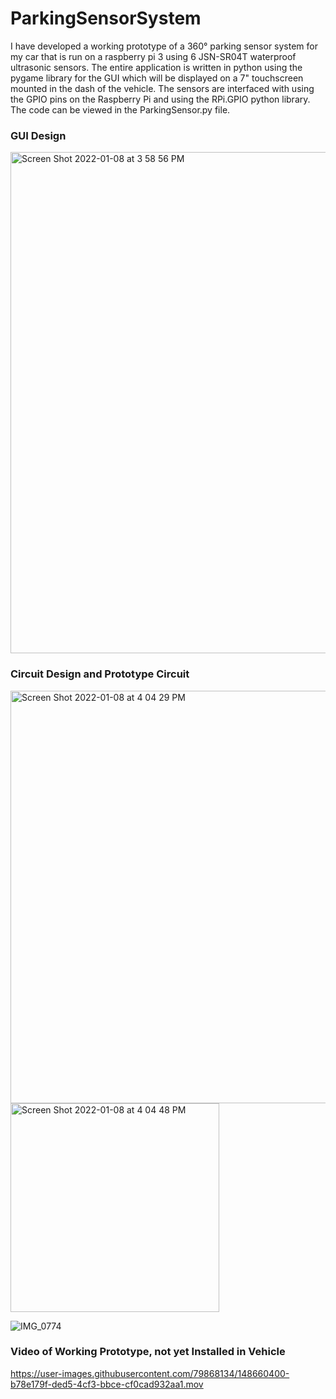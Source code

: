 # ParkingSensorSystem
I have developed a working prototype of a 360° parking sensor system for my car that is run on a raspberry pi 3 using 6 JSN-SR04T waterproof ultrasonic sensors. The entire application is written in python using the pygame library for the GUI which will be displayed on a 7" touchscreen mounted in the dash of the vehicle. The sensors are interfaced with using the GPIO pins on the Raspberry Pi and using the RPi.GPIO python library. The code can be viewed in the ParkingSensor.py file. 

### GUI Design
<img width="802" alt="Screen Shot 2022-01-08 at 3 58 56 PM" src="https://user-images.githubusercontent.com/79868134/148660214-ff3df927-7c4d-40aa-8da6-137887b97a88.png">

### Circuit Design and Prototype Circuit
<img width="660" alt="Screen Shot 2022-01-08 at 4 04 29 PM" src="https://user-images.githubusercontent.com/79868134/148660288-e07445f1-9fb3-4ea6-9ac9-8aae6130f654.png"><img width="334" alt="Screen Shot 2022-01-08 at 4 04 48 PM" src="https://user-images.githubusercontent.com/79868134/148660298-2c1b69ee-7a09-44eb-b755-923742c89e2e.png">

![IMG_0774](https://user-images.githubusercontent.com/79868134/148660334-324ac9c9-a95a-4508-b5f5-ecd199818d8b.jpg)

### Video of Working Prototype, not yet Installed in Vehicle



https://user-images.githubusercontent.com/79868134/148660400-b78e179f-ded5-4cf3-bbce-cf0cad932aa1.mov

